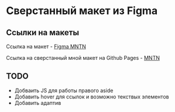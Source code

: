 ﻿# Сверстанный макет из Figma

## Ссылки на макеты

Ссылка на макет - [Figma MNTN](https://www.figma.com/file/8qgqWvTRQGwH0rVZ5lJCut/MNTN?node-id=0%3A1&t=mmkIsTs2RBsWC59S-0)

Ссылка на сверстанный мной макет на Github Pages - [MNTN](https://kerbasi.github.io/mountainSite/)

## TODO

- Добваить JS для работы правого aside
- Добавить hover для ссылок и возможно текствых элементов
- Добавить адаптив
